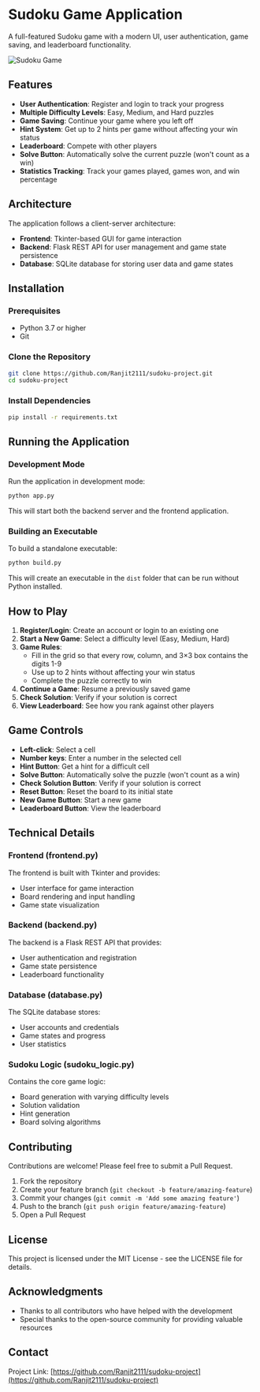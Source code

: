 # Sudoku Game Application

A full-featured Sudoku game with a modern UI, user authentication, game saving, and leaderboard functionality.

![Sudoku Game](https://github.com/Ranjit2111/sudoku-project/raw/main/screenshots/game_screen.png)

## Features

- **User Authentication**: Register and login to track your progress
- **Multiple Difficulty Levels**: Easy, Medium, and Hard puzzles
- **Game Saving**: Continue your game where you left off
- **Hint System**: Get up to 2 hints per game without affecting your win status
- **Leaderboard**: Compete with other players
- **Solve Button**: Automatically solve the current puzzle (won't count as a win)
- **Statistics Tracking**: Track your games played, games won, and win percentage

## Architecture

The application follows a client-server architecture:

- **Frontend**: Tkinter-based GUI for game interaction
- **Backend**: Flask REST API for user management and game state persistence
- **Database**: SQLite database for storing user data and game states

## Installation

### Prerequisites

- Python 3.7 or higher
- Git

### Clone the Repository

```bash
git clone https://github.com/Ranjit2111/sudoku-project.git
cd sudoku-project
```

### Install Dependencies

```bash
pip install -r requirements.txt
```

## Running the Application

### Development Mode

Run the application in development mode:

```bash
python app.py
```

This will start both the backend server and the frontend application.

### Building an Executable

To build a standalone executable:

```bash
python build.py
```

This will create an executable in the `dist` folder that can be run without Python installed.

## How to Play

1. **Register/Login**: Create an account or login to an existing one
2. **Start a New Game**: Select a difficulty level (Easy, Medium, Hard)
3. **Game Rules**:
   - Fill in the grid so that every row, column, and 3×3 box contains the digits 1-9
   - Use up to 2 hints without affecting your win status
   - Complete the puzzle correctly to win
4. **Continue a Game**: Resume a previously saved game
5. **Check Solution**: Verify if your solution is correct
6. **View Leaderboard**: See how you rank against other players

## Game Controls

- **Left-click**: Select a cell
- **Number keys**: Enter a number in the selected cell
- **Hint Button**: Get a hint for a difficult cell
- **Solve Button**: Automatically solve the puzzle (won't count as a win)
- **Check Solution Button**: Verify if your solution is correct
- **Reset Button**: Reset the board to its initial state
- **New Game Button**: Start a new game
- **Leaderboard Button**: View the leaderboard

## Technical Details

### Frontend (frontend.py)

The frontend is built with Tkinter and provides:
- User interface for game interaction
- Board rendering and input handling
- Game state visualization

### Backend (backend.py)

The backend is a Flask REST API that provides:
- User authentication and registration
- Game state persistence
- Leaderboard functionality

### Database (database.py)

The SQLite database stores:
- User accounts and credentials
- Game states and progress
- User statistics

### Sudoku Logic (sudoku_logic.py)

Contains the core game logic:
- Board generation with varying difficulty levels
- Solution validation
- Hint generation
- Board solving algorithms

## Contributing

Contributions are welcome! Please feel free to submit a Pull Request.

1. Fork the repository
2. Create your feature branch (`git checkout -b feature/amazing-feature`)
3. Commit your changes (`git commit -m 'Add some amazing feature'`)
4. Push to the branch (`git push origin feature/amazing-feature`)
5. Open a Pull Request

## License

This project is licensed under the MIT License - see the LICENSE file for details.

## Acknowledgments

- Thanks to all contributors who have helped with the development
- Special thanks to the open-source community for providing valuable resources

## Contact

Project Link: [https://github.com/Ranjit2111/sudoku-project](https://github.com/Ranjit2111/sudoku-project) 